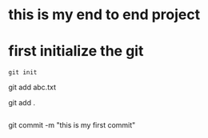 # this is my end to end project


# first initialize the git
```
git init

```
git add abc.txt

git add .
```
```
git commit -m "this is my first commit"
```